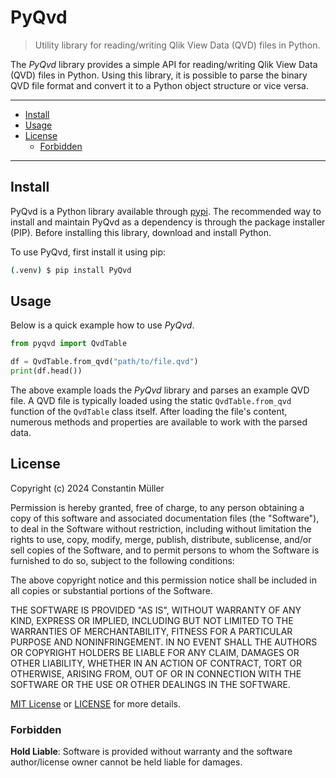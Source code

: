 # PyQvd

> Utility library for reading/writing Qlik View Data (QVD) files in Python.

The _PyQvd_ library provides a simple API for reading/writing Qlik View Data (QVD) files in Python.
Using this library, it is possible to parse the binary QVD file format and convert it to a Python object
structure or vice versa.

---

- [Install](#install)
- [Usage](#usage)
- [License](#license)
  - [Forbidden](#forbidden)

---

## Install

PyQvd is a Python library available through [pypi](https://pypi.org/). The recommended way to
install and maintain PyQvd as a dependency is through the package installer (PIP). Before
installing this library, download and install Python.

To use PyQvd, first install it using pip:

```bash
(.venv) $ pip install PyQvd
```

## Usage

Below is a quick example how to use _PyQvd_.

```python
from pyqvd import QvdTable

df = QvdTable.from_qvd("path/to/file.qvd")
print(df.head())
```

The above example loads the _PyQvd_ library and parses an example QVD file. A QVD file is typically
loaded using the static `QvdTable.from_qvd` function of the `QvdTable` class itself. After loading
the file's content, numerous methods and properties are available to work with the parsed data.

## License

Copyright (c) 2024 Constantin Müller

Permission is hereby granted, free of charge, to any person obtaining a copy
of this software and associated documentation files (the "Software"), to deal
in the Software without restriction, including without limitation the rights
to use, copy, modify, merge, publish, distribute, sublicense, and/or sell
copies of the Software, and to permit persons to whom the Software is
furnished to do so, subject to the following conditions:

The above copyright notice and this permission notice shall be included in all
copies or substantial portions of the Software.

THE SOFTWARE IS PROVIDED "AS IS", WITHOUT WARRANTY OF ANY KIND, EXPRESS OR
IMPLIED, INCLUDING BUT NOT LIMITED TO THE WARRANTIES OF MERCHANTABILITY,
FITNESS FOR A PARTICULAR PURPOSE AND NONINFRINGEMENT. IN NO EVENT SHALL THE
AUTHORS OR COPYRIGHT HOLDERS BE LIABLE FOR ANY CLAIM, DAMAGES OR OTHER
LIABILITY, WHETHER IN AN ACTION OF CONTRACT, TORT OR OTHERWISE, ARISING FROM,
OUT OF OR IN CONNECTION WITH THE SOFTWARE OR THE USE OR OTHER DEALINGS IN THE
SOFTWARE.

[MIT License](https://opensource.org/licenses/MIT) or [LICENSE](LICENSE) for
more details.

### Forbidden

**Hold Liable**: Software is provided without warranty and the software
author/license owner cannot be held liable for damages.
